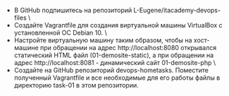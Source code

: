 - В GitHub подпишитесь на репозиторий L-Eugene/itacademy-devops-files \
- Создайте Vagrantfile для создания виртуальной машины VirtualBox с установленной ОС
Debian 10. \
- Настройте виртуальную машину таким образом, чтобы на хост-машине при обращении
на адрес http://localhost:8080 открывался статический HTML файл
(01-demosite-static), а при обращении на адрес http://localhost:8081 -
динамический сайт 01-demosite-php \
- Создайте на GitHub репозиторий devops-hometasks. Поместите полученный Vagrantfile
и все необходимые для его работы файлы в директорию task-01 в этом репозитории.
